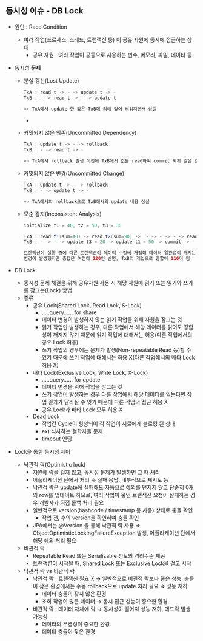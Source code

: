 ## 동시성 이슈 - DB Lock
- 원인 : Race Condition
    - 여러 작업(프로세스, 스레드, 트랜잭션 등) 이 공유 자원에 동시에 접근하는 상태
        - 공유 자원 : 여러 작업이 공동으로 사용하는 변수, 메모리, 파일, 데이터 등
- 동시성 **문제**
    - 분실 갱신(Lost Update)

        ```java
        TxA : read t -> - -> update t -> -
        TxB : - -> read t -> - -> update t
        
        => TxA에서 update 한 값은 TxB에 의해 덮어 씌워지면서 상실
        ```
        
      - 
    - 커밋되지 않은 의존(Uncommitted Dependency)

        ```java
        TxA : update t -> - -> rollback
        TxB : - -> read t -> -
        
        => TxA에서 rollback 발생 이전에 TxB에서 값을 read하여 commit 되지 않은 값을 사용
        ```

    - 커밋되지 않은 변경(Uncommitted Change)

        ```java
        TxA : update t -> - -> rollback
        TxB : - -> update t -> -
        
        => TxA에서의 rollback으로 TxB에서의 update 내용 상실
        ```

    - 모순 감지(Inconsistent Analysis)

        ```java
        initialize t1 = 40, t2 = 50, t3 = 30
        
        TxA : read t1(sum=40) -> read t2(sum=90) ->  - -> - -> - -> read t3(sum=110, not 120)
        TxB : - -> - -> update t3 = 20 -> update t1 = 50 -> commit -> -
        
        트랜잭션이 실행 중에 다른 트랜잭션이 데이터 수정에 개입해 데이터 일관성이 깨지는 문제
        변경이 발생했지만 총합은 여전히 120인 반면, TxB의 개입으로 총합이 110이 됨
        ```

- DB Lock
    - 동시성 문제 해결을 위해 공유자원 사용 시 해당 자원에 읽기 또는 읽기와 쓰기를 잠그는(Lock) 방법
    - 종류
        - 공유 Lock(Shared Lock, Read Lock, S-Lock)
            - …..query…… for share
            - 데이터 변경이 발생하지 않는 읽기 작업을 위해 자원을 잠그는 것
            - 읽기 작업만 발생하는 경우, 다른 작업에서 해당 데이터를 읽어도 정합성이 깨지지 않기 때문에 읽기 작업에 대해서는 허용(다른 작업에서의 공유 Lock 허용)
            - 쓰기 작업의 경우에는  문제가 발생(Non-repeatable Read 등)할 수 있기 때문에 쓰기 작업에 대해서는 허용 X(다른 작업에서의 배타 Lock 허용 X)
        - 배타 Lock(Exclusive Lock, Write Lock, X-Lock)
            - …..query…… for update
            - 데이터 변경을 위해 작업을 잠그는 것
            - 쓰기 작업이 발생하는 경우 다른 작업에서 해당 데이터를 읽는다면 작업 결과가 달라질 수 잇기 때문에 다른 작업의 접근 허용 X
            - 공유 Lock과 배타 Lock 모두 허용 X
        - Dead Lock
            - 작업간 Cycle이 형성되어 각 작업이 서로에게 블로킹 된 상태
            - ex) 식사하는 철학자들 문제
            - timeout 엔딩
          

- Lock을 통한 동시성 제어
    - 낙관적 락(Optimistic lock)
        - 자원에 락을 걸지 않고, 동시성 문제가 발생하면 그 때 처리
        - 어플리케이션 단에서 처리 → 실패 응답, 내부적으로 재시도 등
        - 낙관적 락은 update에 실패해도 자동으로 예외를 던지지 않고 단순히 0개의 row를 업데이트 하므로, 여러 작업이 묶인 트랜잭션 요청이 실패하는 경우 개발자가 직접 롤백 처리 필요
        - 일반적으로 version(hashcode / timestamp 등 사용) 상태로 충돌 확인
            - 작업 전, 후의 version을 확인하여 충돌 확인
        - JPA에서는 @Version 을 통해 낙관적 락 사용 ⇒ ObjectOptimisticLockingFailureException 발생, 어플리케이션 단에서 해당 예외 처리 필요
    - 비관적 락
        - Repeatable Read 또는 Serializable 정도의 격리수준 제공
        - 트랜잭션이 시작될 때, Shared Lock 또는 Exclusive Lock을 걸고 시작
    - 낙관적 락 vs 비관적 락
        - 낙관적 락 : 트랜잭션 필요 X → 일반적으로 비관적 락보다 좋은 성능, 충돌이 잦은 환경에서는 수동 rollback으로 update 처리 필요 ⇒ 성능 저하
            - 데이터 충돌이 잦지 않은 환경
            - 조회 작업이 많은 데이터 → 동시 접근 성능이 중요한 환경
        - 비관적 락 : 데이터 자체에 락 → 동시성이 떨어져 성능 저하, 데드락 발생 가능성
            - 데이터의 무결성이 중요한 환경
            - 데이터 충돌이 잦은 환경